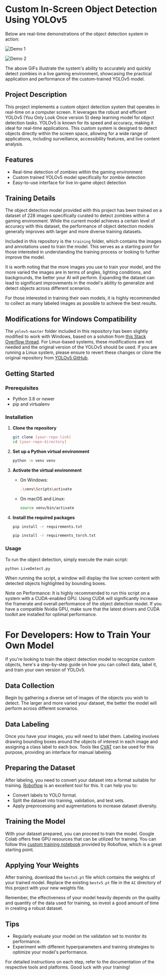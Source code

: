 # Custom In-Screen Object Detection Using YOLOv5

Below are real-time demonstrations of the object detection system in action:

![Demo 1](https://github.com/uoRetr0/Zombie-Detector/blob/main/Demo%201.gif) 

![Demo 2](https://github.com/uoRetr0/Zombie-Detector/blob/main/Demo%202.gif)

The above GIFs illustrate the system's ability to accurately and quickly detect zombies in a live gaming environment, showcasing the practical application and performance of the custom-trained YOLOv5 model.

## Project Description
This project implements a custom object detection system that operates in real-time on a computer screen. It leverages the robust and efficient YOLOv5 (You Only Look Once version 5) deep learning model for object detection tasks. YOLOv5 is known for its speed and accuracy, making it ideal for real-time applications. This custom system is designed to detect objects directly within the screen space, allowing for a wide range of applications, including surveillance, accessibility features, and live content analysis.

## Features
- Real-time detection of zombies within the gaming environment
- Custom trained YOLOv5 model specifically for zombie detection
- Easy-to-use interface for live in-game object detection

## Training Details

The object detection model provided with this project has been trained on a dataset of 228 images specifically curated to detect zombies within a gaming environment. While the current model achieves a certain level of accuracy with this dataset, the performance of object detection models generally improves with larger and more diverse training datasets.

Included in this repository is the `training` folder, which contains the images and annotations used to train the model. This serves as a starting point for those interested in understanding the training process or looking to further improve the model.

It is worth noting that the more images you use to train your model, and the more varied the images are in terms of angles, lighting conditions, and backgrounds, the better your AI will perform. Expanding the dataset can lead to significant improvements in the model's ability to generalize and detect objects across different scenarios.

For those interested in training their own models, it is highly recommended to collect as many labeled images as possible to achieve the best results.


## Modifications for Windows Compatibility
The `yolov5-master` folder included in this repository has been slightly modified to work with Windows, based on a solution from [this Stack Overflow thread](https://stackoverflow.com/questions/57286486/i-cant-load-my-model-because-i-cant-put-a-posixpath). For Linux-based systems, these modifications are not needed and the original version of the YOLOv5 should be used. If you are running a Linux system, please ensure to revert these changes or clone the original repository from [YOLOv5 GitHub](https://github.com/ultralytics/yolov5).

## Getting Started

### Prerequisites
- Python 3.8 or newer
- pip and virtualenv

### Installation

1. **Clone the repository**
    ```sh
    git clone [your-repo-link]
    cd [your-repo-directory]
    ```

2. **Set up a Python virtual environment**
    ```sh
    python -m venv venv
    ```

3. **Activate the virtual environment**
    - On Windows:
        ```sh
        .\venv\Scripts\activate
        ```
    - On macOS and Linux:
        ```sh
        source venv/bin/activate
        ```

4. **Install the required packages**
    ```sh
    pip install -r requirements.txt
    ```
    ```sh
    pip install -r requirements_torch.txt
    ```

### Usage

To run the object detection, simply execute the main script:

```sh
python LiveDetect.py
```
When running the script, a window will display the live screen content with detected objects highlighted by bounding boxes.

Note on Performance: It is highly recommended to run this script on a system with a CUDA-enabled GPU. Using CUDA will significantly increase the framerate and overall performance of the object detection model. If you have a compatible Nvidia GPU, make sure that the latest drivers and CUDA toolkit are installed for optimal performance.

# For Developers: How to Train Your Own Model

If you're looking to train the object detection model to recognize custom objects, here's a step-by-step guide on how you can collect data, label it, and train your own version of YOLOv5.

## Data Collection
Begin by gathering a diverse set of images of the objects you wish to detect. The larger and more varied your dataset, the better the model will perform across different scenarios.

## Data Labeling
Once you have your images, you will need to label them. Labeling involves drawing bounding boxes around the objects of interest in each image and assigning a class label to each box. Tools like [CVAT](https://github.com/openvinotoolkit/cvat) can be used for this purpose, providing an interface for manual labeling.

## Preparing the Dataset
After labeling, you need to convert your dataset into a format suitable for training. [Roboflow](https://roboflow.com/) is an excellent tool for this. It can help you to:
- Convert labels to YOLO format.
- Split the dataset into training, validation, and test sets.
- Apply preprocessing and augmentations to increase dataset diversity.

## Training the Model
With your dataset prepared, you can proceed to train the model. Google Colab offers free GPU resources that can be utilized for training. You can follow this [custom training notebook](https://colab.research.google.com/github/roboflow-ai/yolov5-custom-training-tutorial/blob/main/yolov5-custom-training.ipynb) provided by Roboflow, which is a great starting point.

## Applying Your Weights
After training, download the `bestv5.pt` file which contains the weights of your trained model. Replace the existing `bestv5.pt` file in the `AI` directory of this project with your new weights file.

Remember, the effectiveness of your model heavily depends on the quality and quantity of the data used for training, so invest a good amount of time in creating a robust dataset.

## Tips
- Regularly evaluate your model on the validation set to monitor its performance.
- Experiment with different hyperparameters and training strategies to optimize your model's performance.

For detailed instructions on each step, refer to the documentation of the respective tools and platforms. Good luck with your training!
